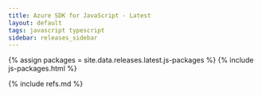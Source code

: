 ```yaml
---
title: Azure SDK for JavaScript - Latest
layout: default
tags: javascript typescript
sidebar: releases_sidebar
---
```


{% assign packages = site.data.releases.latest.js-packages %}
{% include js-packages.html %}

{% include refs.md %}
